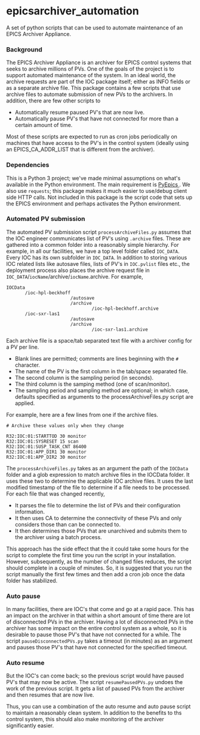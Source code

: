 # epicsarchiver_automation
A set of python scripts that can be used to automate maintenance of an EPICS Archiver Appliance.

### Background
The EPICS Archiver Appliance is an archiver for EPICS control systems that seeks to archive millions of PVs.
One of the goals of the project is to support automated maintenance of the system.
In an ideal world, the archive requests are part of the IOC package itself; either as INFO fields or as a separate archive file.
This package contains a few scripts that use archive files to automate submission of new PVs to the archivers.
In addition, there are few other scripts to
- Automatically resume paused PV's that are now live.
- Automatically pause PV's that have not connected for more than a certain amount of time.


Most of these scripts are expected to run as cron jobs periodically on machines that have access to the PV's in the control system (ideally using an EPICS_CA_ADDR_LIST that is different from the archiver).

### Dependencies
This is a Python 3 project; we've made minimal assumptions on what's available in the Python environment.
The main requirement is [ PyEpics ](http://cars9.uchicago.edu/software/python/pyepics/).
We also use `requests`; this package makes it much easier to use/debug client side HTTP calls.
Not included in this package is the script code that sets up the EPICS environment and perhaps activates the Python environment.

### Automated PV submission
The automated PV submission script `processArchiveFiles.py` assumes that the IOC engineer communicates list of PV's using `.archive` files.
These are gathered into a common folder into a reasonably simple hierarchy.
For example, in all our facilities, we have a top level folder called `IOC_DATA`.
Every IOC has its own subfolder in `IOC_DATA`.
In addition to storing various IOC related lists like autosave files, lists of PV's in `IOC.pvlist` files etc., the deployment process also places the archive request file in `IOC_DATA`/`iocName`/archive/`iocName`.archive. For example,
```
IOCData
       /ioc-hpl-beckhoff
                        /autosave
                        /archive
                                /ioc-hpl-beckhoff.archive
       /ioc-sxr-las1
                        /autosave
                        /archive
                                /ioc-sxr-las1.archive
```
Each archive file is a space/tab separated text file with a archiver config for a PV per line.
* Blank lines are permitted; comments are lines beginning with the `#` character.
* The name of the PV is the first column in the tab/space separated file.
* The second column is the sampling period (in seconds).
* The third column is the samping method (one of scan/monitor).
* The sampling period and sampling method are optional; in which case, defaults specified as arguments to the processArchiveFiles.py script are applied.

For example, here are a few lines from one if the archive files.

```
# Archive these values only when they change

R32:IOC:01:STARTTOD 30 monitor
R32:IOC:01:SYSRESET 15 scan
R32:IOC:01:SUSP_TASK_CNT 86400
R32:IOC:01:APP_DIR1 30 monitor
R32:IOC:01:APP_DIR2 30 monitor
```

The `processArchiveFiles.py` takes as an argument the path of the `IOCData` folder and a glob expression to match archive files in the IOCData folder.
It uses these two to determine the applicable IOC archive files.
It uses the last modified timestamp of the file to determine if a file needs to be processed.
For each file that was changed recently,
* It parses the file to determine the list of PVs and their configuration information.
* It then uses CA to determine the connectivity of these PVs and only considers those than can be connected to.
* It then determines those PVs that are unarchived and submits them to the archiver using a batch process.

This approach has the side effect that the it could take some hours for the script to complete the first time you run the script in your installation.
However, subsequently, as the number of changed files reduces, the script should complete in a couple of minutes.
So, it is suggested that you run the script manually the first few times and then add a cron job once the data folder has stabilized.

### Auto pause
In many facilities, there are IOC's that come and go at a rapid pace.
This has an impact on the archiver in that within a short amount of time there are lot of disconnected PVs in the archiver.
Having a lot of disconnected PVs in the archiver has some impact on the entire control system as a whole, so it is desirable to pause those PV's that have not connected for a while.
The script `pauseDisconnectedPVs.py` takes a timeout (in minutes) as an argument and pauses those PV's that have not connected for the specified timeout.

### Auto resume
But the IOC's can come back; so the previous script would have paused PV's that may now be active.
The script `resumePausedPVs.py` undoes the work of the previous script.
It gets a list of paused PVs from the archiver and then resumes that are now live.

Thus, you can use a combination of the auto resume and auto pause script to maintain a reasonably clean system.
In addition to the benefits to ths control system, this should also make monitoring of the archiver significantly easier.
